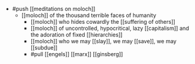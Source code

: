 - #push [[meditations on moloch]]
  - [[moloch]] of the thousand terrible faces of humanity
    - [[moloch]] who hides cowardly the [[suffering of others]]
    - [[moloch]] of uncontrolled, hypocritical, lazy [[capitalism]] and the adoration of fixed [[hierarchies]]
    - [[moloch]] who we may [[slay]], we may [[save]], we may [[subdue]]
    - #pull [[engels]] [[marx]] [[ginsberg]]
